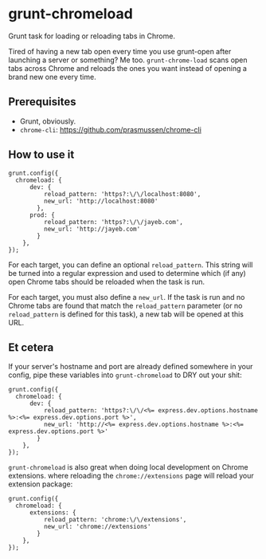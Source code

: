 # grunt-chromeload
Grunt task for loading or reloading tabs in Chrome.

Tired of having a new tab open every time you use grunt-open after launching a server or something? Me too. `grunt-chrome-load` scans open tabs across Chrome and reloads the ones you want instead of opening a brand new one every time.

## Prerequisites

* Grunt, obviously.
* `chrome-cli`: https://github.com/prasmussen/chrome-cli

## How to use it

```
grunt.config({
  chromeload: {
      dev: {
          reload_pattern: 'https?:\/\/localhost:8080',
          new_url: 'http://localhost:8080'
        },
      prod: {
          reload_pattern: 'https?:\/\/jayeb.com',
          new_url: 'http://jayeb.com'
        }
    },
});
```

For each target, you can define an optional `reload_pattern`. This string will be turned into a regular expression and used to determine which (if any) open Chrome tabs should be reloaded when the task is run.

For each target, you must also define a `new_url`. If the task is run and no Chrome tabs are found that match the `reload_pattern` parameter (or no `reload_pattern` is defined for this task), a new tab will be opened at this URL.


## Et cetera

If your server's hostname and port are already defined somewhere in your config, pipe these variables into `grunt-chromeload` to DRY out your shit:

```
grunt.config({
  chromeload: {
      dev: {
          reload_pattern: 'https?:\/\/<%= express.dev.options.hostname %>:<%= express.dev.options.port %>',
          new_url: 'http://<%= express.dev.options.hostname %>:<%= express.dev.options.port %>'
        }
    },
});
```

`grunt-chromeload` is also great when doing local development on Chrome extensions. where reloading the `chrome://extensions` page will reload your extension package:

```
grunt.config({
  chromeload: {
      extensions: {
          reload_pattern: 'chrome:\/\/extensions',
          new_url: 'chrome://extensions'
        }
    },
});
```
